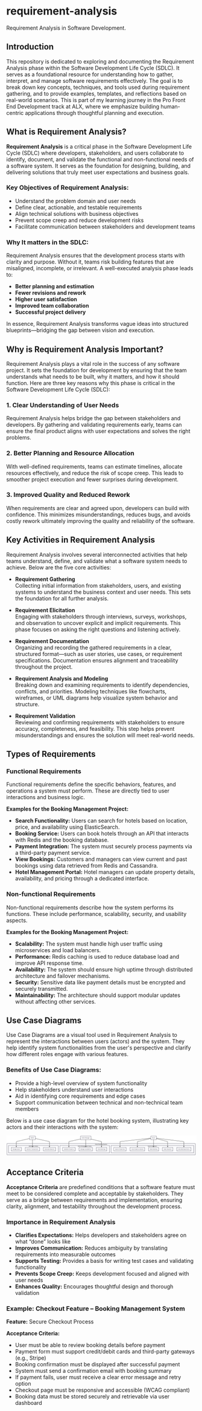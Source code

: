 # requirement-analysis
Requirement Analysis in Software Development.
## Introduction
This repository is dedicated to exploring and documenting the Requirement Analysis phase within the Software Development Life Cycle (SDLC). It serves as a foundational resource for understanding how to gather, interpret, and manage software requirements effectively.
The goal is to break down key concepts, techniques, and tools used during requirement gathering, and to provide examples, templates, and reflections based on real-world scenarios. This is part of my learning journey in the Pro Front End Development track at ALX, where we emphasize building human-centric applications through thoughtful planning and execution.

##  What is Requirement Analysis?

**Requirement Analysis** is a critical phase in the Software Development Life Cycle (SDLC) where developers, stakeholders, and users collaborate to identify, document, and validate the functional and non-functional needs of a software system. It serves as the foundation for designing, building, and delivering solutions that truly meet user expectations and business goals.

###  Key Objectives of Requirement Analysis:
- Understand the problem domain and user needs  
- Define clear, actionable, and testable requirements  
- Align technical solutions with business objectives  
- Prevent scope creep and reduce development risks  
- Facilitate communication between stakeholders and development teams

###  Why It matters in the SDLC:
Requirement Analysis ensures that the development process starts with clarity and purpose. Without it, teams risk building features that are misaligned, incomplete, or irrelevant. A well-executed analysis phase leads to:
- **Better planning and estimation**  
- **Fewer revisions and rework**  
- **Higher user satisfaction**  
- **Improved team collaboration**  
- **Successful project delivery**

In essence, Requirement Analysis transforms vague ideas into structured blueprints—bridging the gap between vision and execution.

##  Why is Requirement Analysis Important?

Requirement Analysis plays a vital role in the success of any software project. It sets the foundation for development by ensuring that the team understands what needs to be built, why it matters, and how it should function. Here are three key reasons why this phase is critical in the Software Development Life Cycle (SDLC):

### 1.  Clear Understanding of User Needs  
Requirement Analysis helps bridge the gap between stakeholders and developers. By gathering and validating requirements early, teams can ensure the final product aligns with user expectations and solves the right problems.

### 2.  Better Planning and Resource Allocation  
With well-defined requirements, teams can estimate timelines, allocate resources effectively, and reduce the risk of scope creep. This leads to smoother project execution and fewer surprises during development.

### 3.  Improved Quality and Reduced Rework  
When requirements are clear and agreed upon, developers can build with confidence. This minimizes misunderstandings, reduces bugs, and avoids costly rework ultimately improving the quality and reliability of the software.

##  Key Activities in Requirement Analysis

Requirement Analysis involves several interconnected activities that help teams understand, define, and validate what a software system needs to achieve. Below are the five core activities:

- **Requirement Gathering**  
  Collecting initial information from stakeholders, users, and existing systems to understand the business context and user needs. This sets the foundation for all further analysis.

- **Requirement Elicitation**  
  Engaging with stakeholders through interviews, surveys, workshops, and observation to uncover explicit and implicit requirements. This phase focuses on asking the right questions and listening actively.

- **Requirement Documentation**  
  Organizing and recording the gathered requirements in a clear, structured format—such as user stories, use cases, or requirement specifications. Documentation ensures alignment and traceability throughout the project.

- **Requirement Analysis and Modeling**  
  Breaking down and examining requirements to identify dependencies, conflicts, and priorities. Modeling techniques like flowcharts, wireframes, or UML diagrams help visualize system behavior and structure.

- **Requirement Validation**  
  Reviewing and confirming requirements with stakeholders to ensure accuracy, completeness, and feasibility. This step helps prevent misunderstandings and ensures the solution will meet real-world needs.

##  Types of Requirements

###  Functional Requirements  
Functional requirements define the specific behaviors, features, and operations a system must perform. These are directly tied to user interactions and business logic.

**Examples for the Booking Management Project:**
- **Search Functionality:** Users can search for hotels based on location, price, and availability using ElasticSearch.  
- **Booking Service:** Users can book hotels through an API that interacts with Redis and the booking database.  
- **Payment Integration:** The system must securely process payments via a third-party payment service.  
- **View Bookings:** Customers and managers can view current and past bookings using data retrieved from Redis and Cassandra.  
- **Hotel Management Portal:** Hotel managers can update property details, availability, and pricing through a dedicated interface.

###  Non-functional Requirements  
Non-functional requirements describe how the system performs its functions. These include performance, scalability, security, and usability aspects.

**Examples for the Booking Management Project:**
- **Scalability:** The system must handle high user traffic using microservices and load balancers.  
- **Performance:** Redis caching is used to reduce database load and improve API response time.  
- **Availability:** The system should ensure high uptime through distributed architecture and failover mechanisms.  
- **Security:** Sensitive data like payment details must be encrypted and securely transmitted.  
- **Maintainability:** The architecture should support modular updates without affecting other services.

##  Use Case Diagrams
Use Case Diagrams are a visual tool used in Requirement Analysis to represent the interactions between users (actors) and the system. They help identify system functionalities from the user's perspective and clarify how different roles engage with various features.
###  Benefits of Use Case Diagrams:
- Provide a high-level overview of system functionality
- Help stakeholders understand user interactions
- Aid in identifying core requirements and edge cases
- Support communication between technical and non-technical team members

Below is a use case diagram for the hotel booking system, illustrating key actors and their interactions with the system:

![Use Case Diagram](alx-booking-uc.png)

##  Acceptance Criteria

**Acceptance Criteria** are predefined conditions that a software feature must meet to be considered complete and acceptable by stakeholders. They serve as a bridge between requirements and implementation, ensuring clarity, alignment, and testability throughout the development process.

###  Importance in Requirement Analysis
- **Clarifies Expectations:** Helps developers and stakeholders agree on what “done” looks like  
- **Improves Communication:** Reduces ambiguity by translating requirements into measurable outcomes  
- **Supports Testing:** Provides a basis for writing test cases and validating functionality  
- **Prevents Scope Creep:** Keeps development focused and aligned with user needs  
- **Enhances Quality:** Encourages thoughtful design and thorough validation

###  Example: Checkout Feature – Booking Management System

**Feature:** Secure Checkout Process

**Acceptance Criteria:**
-  User must be able to review booking details before payment  
-  Payment form must support credit/debit cards and third-party gateways (e.g., Stripe)  
-  Booking confirmation must be displayed after successful payment  
-  System must send a confirmation email with booking summary  
-  If payment fails, user must receive a clear error message and retry option  
-  Checkout page must be responsive and accessible (WCAG compliant)  
-  Booking data must be stored securely and retrievable via user dashboard







